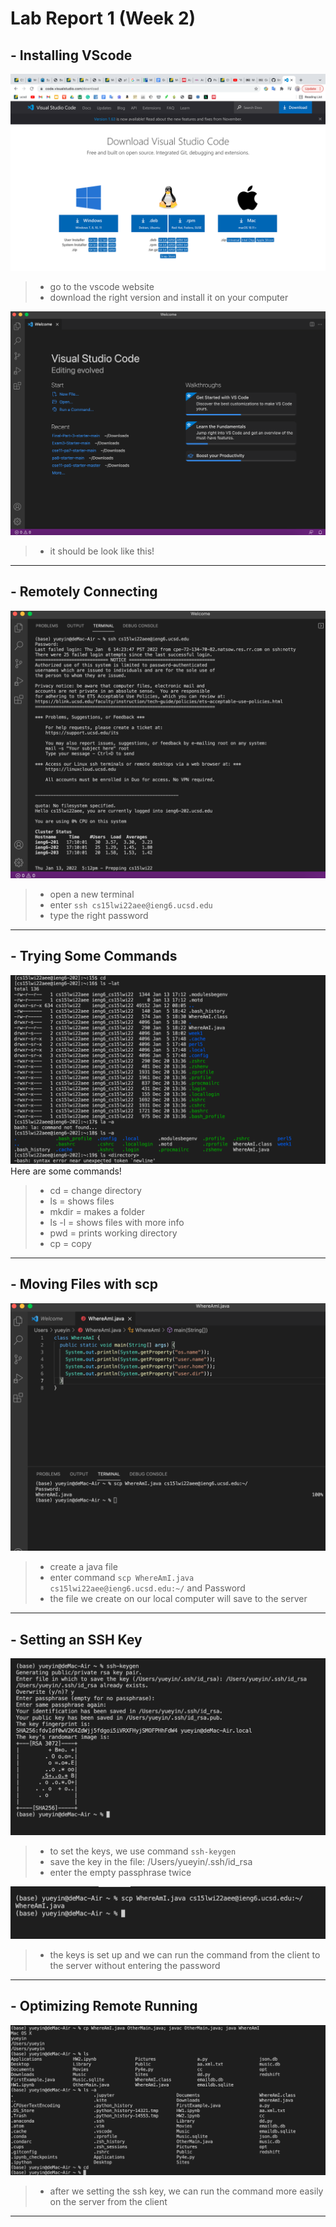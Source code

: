 # Lab Report 1 (Week 2)

## - Installing VScode
![Image](install.png)
> - go to the vscode website
> - download the right version and install it on your computer

![Image](vscode.png)
> - it should be look like this!


---



## - Remotely Connecting
![Image](connect.png)
> - open a new terminal
> - enter `ssh cs15lwi22aee@ieng6.ucsd.edu`
> - type the right password


---
## - Trying Some Commands
![Image](commands.png)
Here are some commands!
> - cd = change directory
> - ls = shows files
> - mkdir = makes a folder
> - ls -l = shows files with more info
> - pwd = prints working directory
> - cp = copy

---
## - Moving Files with scp
![Image](move.png)
> - create a java file
> - enter command `scp WhereAmI.java cs15lwi22aee@ieng6.ucsd.edu:~/` and Password
> - the file we create on our local computer will save to the server

---
## - Setting an SSH Key
![Image](sshkey.png)
> - to set the keys, we use command `ssh-keygen`
> - save the key in the file: /Users/yueyin/.ssh/id_rsa
> - enter the empty passphrase twice

![Image](sshkeys.png)
> - the keys is set up and we can run the command from the client to the server without entering the password

---
## - Optimizing Remote Running
![Image](remote.png)
> - after we setting the ssh key, we can run the command more easily on the server from the client


---

